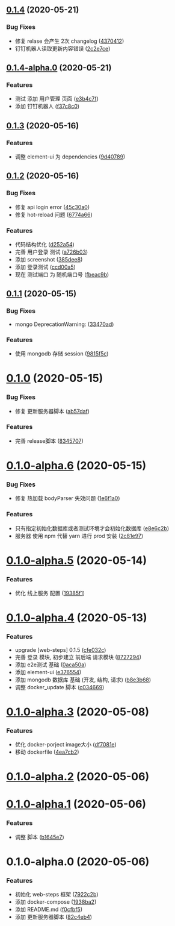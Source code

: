 ## [0.1.4](https://github.com/imsunhao/student-management-system/compare/v0.1.4-alpha.0...v0.1.4) (2020-05-21)


### Bug Fixes

* 修复 relase 会产生 2次 changelog ([4370412](https://github.com/imsunhao/student-management-system/commit/4370412190cfb9950f0670731d3fc6dd8fb9beaf))
* 钉钉机器人读取更新内容错误 ([2c2e7ce](https://github.com/imsunhao/student-management-system/commit/2c2e7ce4b50391262494071abd45b6b96c798f59))



## [0.1.4-alpha.0](https://github.com/imsunhao/student-management-system/compare/v0.1.3...v0.1.4-alpha.0) (2020-05-21)


### Features

* 测试 添加 用户管理 页面 ([e3b4c7f](https://github.com/imsunhao/student-management-system/commit/e3b4c7fd5d476c42e8aedcd17cddbc3fb5d1085b))
* 添加 钉钉机器人 ([f37c8c0](https://github.com/imsunhao/student-management-system/commit/f37c8c01f5b6ed4923286a2dfdc74c32aee2b036))


## [0.1.3](https://github.com/imsunhao/student-management-system/compare/v0.1.2...v0.1.3) (2020-05-16)


### Features

* 调整 element-ui 为 dependencies ([9d40789](https://github.com/imsunhao/student-management-system/commit/9d4078933d2bb5779ebdff2270552e76675f9e9b))


## [0.1.2](https://github.com/imsunhao/student-management-system/compare/v0.1.1...v0.1.2) (2020-05-16)


### Bug Fixes

* 修复 api login error ([45c30a0](https://github.com/imsunhao/student-management-system/commit/45c30a0c0211e2904b1cc291e57d0db6bfc9743d))
* 修复 hot-reload 问题 ([6774a66](https://github.com/imsunhao/student-management-system/commit/6774a66fc300ed2b784a37d6ee4dbab446df3d1f))


### Features

* 代码结构优化 ([d252a54](https://github.com/imsunhao/student-management-system/commit/d252a54b34982201e9571e837057095fa680f85a))
* 完善 用户登录 测试 ([a726b03](https://github.com/imsunhao/student-management-system/commit/a726b03de0b1fc407d67cc01bbbda49b7e78f7aa))
* 添加 screenshot ([385dee8](https://github.com/imsunhao/student-management-system/commit/385dee8b4f8fa86d5aac2100212327b47c1458d7))
* 添加 登录测试 ([ccd00a5](https://github.com/imsunhao/student-management-system/commit/ccd00a5d842ffdc3f6341546959e153ccaf61242))
* 现在 测试端口 为 随机端口号 ([fbeac9b](https://github.com/imsunhao/student-management-system/commit/fbeac9b85c5f864905b0c0781855eab2f90ee42a))

## [0.1.1](https://github.com/imsunhao/student-management-system/compare/v0.1.0...v0.1.1) (2020-05-15)


### Bug Fixes

* mongo DeprecationWarning: ([33470ad](https://github.com/imsunhao/student-management-system/commit/33470ad622fec0c939ffbbae16f2543b2bcf53b3))


### Features

* 使用 mongodb 存储 session ([9815f5c](https://github.com/imsunhao/student-management-system/commit/9815f5c5fce97f430fdeaffbd84d89abaa1bae72))


# [0.1.0](https://github.com/imsunhao/student-management-system/compare/v0.1.0-alpha.6...v0.1.0) (2020-05-15)


### Bug Fixes

* 修复 更新服务器脚本 ([ab57daf](https://github.com/imsunhao/student-management-system/commit/ab57dafa8da05d570966391e05ce326a5989a59f))


### Features

* 完善 release脚本 ([8345707](https://github.com/imsunhao/student-management-system/commit/83457074289bae45c716376b19f41851b30c1c06))



# [0.1.0-alpha.6](https://github.com/imsunhao/student-management-system/compare/v0.1.0-alpha.5...v0.1.0-alpha.6) (2020-05-15)


### Bug Fixes

* 修复 热加载 bodyParser 失效问题 ([1e6f1a0](https://github.com/imsunhao/student-management-system/commit/1e6f1a0b531dd4e54bc41b8d6c8b8f9274764f4a))


### Features

* 只有指定初始化数据库或者测试环境才会初始化数据库 ([e8e6c2b](https://github.com/imsunhao/student-management-system/commit/e8e6c2b92a9de6ccf4aa0fa5e1691f5a5a8c315b))
* 服务器 使用 npm 代替 yarn 进行 prod 安装 ([2c81e97](https://github.com/imsunhao/student-management-system/commit/2c81e9741b0378c34ca1b3fbc90f9a3a8b375067))



# [0.1.0-alpha.5](https://github.com/imsunhao/student-management-system/compare/v0.1.0-alpha.4...v0.1.0-alpha.5) (2020-05-14)


### Features

* 优化 线上服务 配置 ([19385f1](https://github.com/imsunhao/student-management-system/commit/19385f17f66e5e16e366668e58b67f10d3cda0c1))



# [0.1.0-alpha.4](https://github.com/imsunhao/student-management-system/compare/v0.1.0-alpha.3...v0.1.0-alpha.4) (2020-05-13)


### Features

* upgrade [web-steps] 0.1.5 ([cfe032c](https://github.com/imsunhao/student-management-system/commit/cfe032c04152c329b040266de7fe7db5efa38788))
* 完善 登录 模块, 初步建立 前后端 请求模块 ([8727294](https://github.com/imsunhao/student-management-system/commit/87272940546d2087d2232eb2d70299c69e719d1f))
* 添加 e2e测试 基础 ([0aca50a](https://github.com/imsunhao/student-management-system/commit/0aca50a431250793eb8cba4cea8bf3abc31a1b7e))
* 添加 element-ui ([e376554](https://github.com/imsunhao/student-management-system/commit/e376554bf3ac0057e24db92b5e17570a837d56d4))
* 添加 mongodb 数据库 基础 (开发, 结构, 请求) ([b8e3b68](https://github.com/imsunhao/student-management-system/commit/b8e3b68c01ab190d6275188ff879fcf314b5660d))
* 调整 docker_update 脚本 ([c034669](https://github.com/imsunhao/student-management-system/commit/c03466947cde4ede830bae9c30e8b46e56430233))



# [0.1.0-alpha.3](https://github.com/imsunhao/student-management-system/compare/v0.1.0-alpha.2...v0.1.0-alpha.3) (2020-05-08)


### Features

* 优化 docker-porject image大小 ([df7081e](https://github.com/imsunhao/student-management-system/commit/df7081e49c2bce2afa68c4fa28a250b2dc4da743))
* 移动 dockerfile ([4ea7cb2](https://github.com/imsunhao/student-management-system/commit/4ea7cb2a3bc795d17cdde389275e21ac24547b01))



# [0.1.0-alpha.2](https://github.com/imsunhao/student-management-system/compare/v0.1.0-alpha.1...v0.1.0-alpha.2) (2020-05-06)



# [0.1.0-alpha.1](https://github.com/imsunhao/student-management-system/compare/v0.1.0-alpha.0...v0.1.0-alpha.1) (2020-05-06)


### Features

* 调整 脚本 ([b1645e7](https://github.com/imsunhao/student-management-system/commit/b1645e73fb7d9c37f76196bf8b39aa59f878e3fb))



# 0.1.0-alpha.0 (2020-05-06)


### Features

* 初始化 web-steps 框架 ([7922c2b](https://github.com/imsunhao/student-management-system/commit/7922c2b855ff26cdb120b3e6f1ddb47650320943))
* 添加 docker-compose ([1938ba2](https://github.com/imsunhao/student-management-system/commit/1938ba2669275427fd6574eb423a4e8c1a696878))
* 添加 README.md ([f0cfbf5](https://github.com/imsunhao/student-management-system/commit/f0cfbf5fcd54746d631cd1a798a06d014256b4d2))
* 添加 更新服务器脚本 ([82c4eb4](https://github.com/imsunhao/student-management-system/commit/82c4eb49231245f7a451d392151afad6b6661af7))



